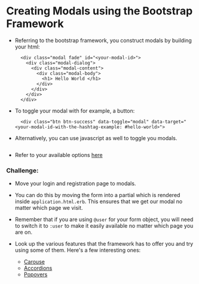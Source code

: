 # Creating Modals using the Bootstrap Framework

- Referring to the bootstrap framework, you construct modals by building your html:
  ```
    <div class="modal fade" id="<your-modal-id>">
      <div class="modal-dialog">
        <div class="modal-content">
          <div class="modal-body">
            <h1> Hello World </h1>
          </div>
        </div>
      </div>
    </div>
  ```

- To toggle your modal with for example, a button:
  ```
    <div class="btn btn-success" data-toggle="modal" data-target="<your-modal-id-with-the-hashtag-example: #hello-world>">
  ```

- Alternatively, you can use javascript as well to toggle you modals.
  ```$('#<your-modal-id>').modal(options)

- Refer to your available options [here](https://getbootstrap.com/javascript/#modals)

### Challenge:

- Move your login and registration page to modals.

- You can do this by moving the form into a partial which is rendered inside `application.html.erb`. This ensures that we get our modal no matter which page we visit.

- Remember that if you are using `@user` for your form object, you will need to switch it to `:user` to make it easily available no matter which page you are on.

- Look up the various features that the framework has to offer you and try using some of them. Here's a few interesting ones:
  - [Carouse](https://getbootstrap.com/javascript/#carousel)
  - [Accordions](https://getbootstrap.com/javascript/#accordions)
  - [Popovers](https://getbootstrap.com/javascript/#popovers)
